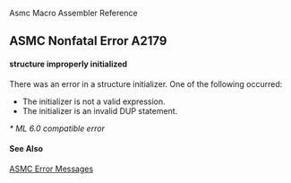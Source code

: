 Asmc Macro Assembler Reference

## ASMC Nonfatal Error A2179

#### structure improperly initialized

There was an error in a structure initializer. One of the following occurred:

- The initializer is not a valid expression.
- The initializer is an invalid DUP statement.

_* ML 6.0 compatible error_

#### See Also

[ASMC Error Messages](readme.md)